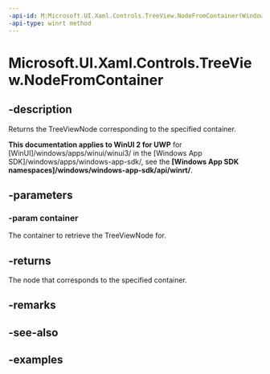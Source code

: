 ```yaml
---
-api-id: M:Microsoft.UI.Xaml.Controls.TreeView.NodeFromContainer(Windows.UI.Xaml.DependencyObject)
-api-type: winrt method
---
```

<!-- Method syntax.
public TreeViewNode TreeView.NodeFromContainer(DependencyObject container)
-->

# Microsoft.UI.Xaml.Controls.TreeView.NodeFromContainer


## -description

Returns the TreeViewNode corresponding to the specified container.


**This documentation applies to WinUI 2 for UWP** for [WinUI]/windows/apps/winui/winui3/ in the [Windows App SDK]/windows/apps/windows-app-sdk/, see the **[Windows App SDK namespaces]/windows/windows-app-sdk/api/winrt/**.

## -parameters

### -param container

The container to retrieve the TreeViewNode for.


## -returns

The node that corresponds to the specified container.


## -remarks


## -see-also


## -examples


